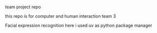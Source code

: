team project repo

this repo is for computer and human interaction team 3

Facial expression recognition
here i used uv as python package manager 
